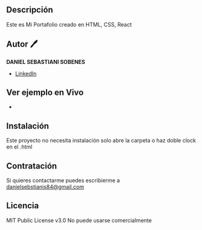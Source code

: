 ## Descripción
Este es Mi Portafolio creado en HTML, CSS, React

## Autor 🖊
**DANIEL SEBASTIANI SOBENES**

* [LinkedIn](www.linkedin.com/in/danielsebastianis/)


## Ver ejemplo en Vivo
- []()

## Instalación
Este proyecto no necesita instalación solo abre la carpeta o haz doble clock en el .html

## Contratación
Si quieres contactarme puedes escribierme a danielsebstianis84@gmail.com


## Licencia
MIT Public License v3.0
No puede usarse comercialmente
